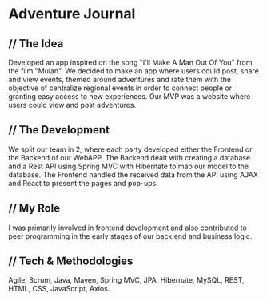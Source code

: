 # Adventure Journal

## // The Idea
Developed an app inspired on the song "I'll Make A Man Out Of You" from the film "Mulan".
We decided to make an app where users could post, share and view events, themed around adventures and rate them with the objective of centralize regional events in order to connect people or granting easy access to new experiences.
Our MVP was a website where users could view and post adventures.

## // The Development
We split our team in 2, where each party developed either the Frontend or the Backend of our WebAPP.
The Backend dealt with creating a database and a Rest API using Spring MVC with Hibernate to map our model to the database.
The Frontend handled the received data from the API using AJAX and React to present the pages and pop-ups.

## // My Role
I was primarily involved in frontend development and also contributed to peer programming in the early stages of our back end and business logic.

## // Tech & Methodologies
Agile, Scrum, Java, Maven, Spring MVC, JPA, Hibernate, MySQL, REST, HTML, CSS, JavaScript, Axios.
